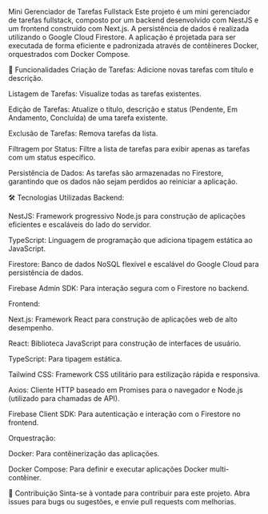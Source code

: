 Mini Gerenciador de Tarefas Fullstack
Este projeto é um mini gerenciador de tarefas fullstack, composto por um backend desenvolvido com NestJS e um frontend construído com Next.js. A persistência de dados é realizada utilizando o Google Cloud Firestore. A aplicação é projetada para ser executada de forma eficiente e padronizada através de contêineres Docker, orquestrados com Docker Compose.

🚀 Funcionalidades
Criação de Tarefas: Adicione novas tarefas com título e descrição.

Listagem de Tarefas: Visualize todas as tarefas existentes.

Edição de Tarefas: Atualize o título, descrição e status (Pendente, Em Andamento, Concluída) de uma tarefa existente.

Exclusão de Tarefas: Remova tarefas da lista.

Filtragem por Status: Filtre a lista de tarefas para exibir apenas as tarefas com um status específico.

Persistência de Dados: As tarefas são armazenadas no Firestore, garantindo que os dados não sejam perdidos ao reiniciar a aplicação.


🛠️ Tecnologias Utilizadas
Backend:

NestJS: Framework progressivo Node.js para construção de aplicações eficientes e escaláveis do lado do servidor.

TypeScript: Linguagem de programação que adiciona tipagem estática ao JavaScript.

Firestore: Banco de dados NoSQL flexível e escalável do Google Cloud para persistência de dados.

Firebase Admin SDK: Para interação segura com o Firestore no backend.

Frontend:

Next.js: Framework React para construção de aplicações web de alto desempenho.

React: Biblioteca JavaScript para construção de interfaces de usuário.

TypeScript: Para tipagem estática.

Tailwind CSS: Framework CSS utilitário para estilização rápida e responsiva.

Axios: Cliente HTTP baseado em Promises para o navegador e Node.js (utilizado para chamadas de API).

Firebase Client SDK: Para autenticação e interação com o Firestore no frontend.

Orquestração:

Docker: Para contêinerização das aplicações.

Docker Compose: Para definir e executar aplicações Docker multi-contêiner.

🤝 Contribuição
Sinta-se à vontade para contribuir para este projeto. Abra issues para bugs ou sugestões, e envie pull requests com melhorias.
